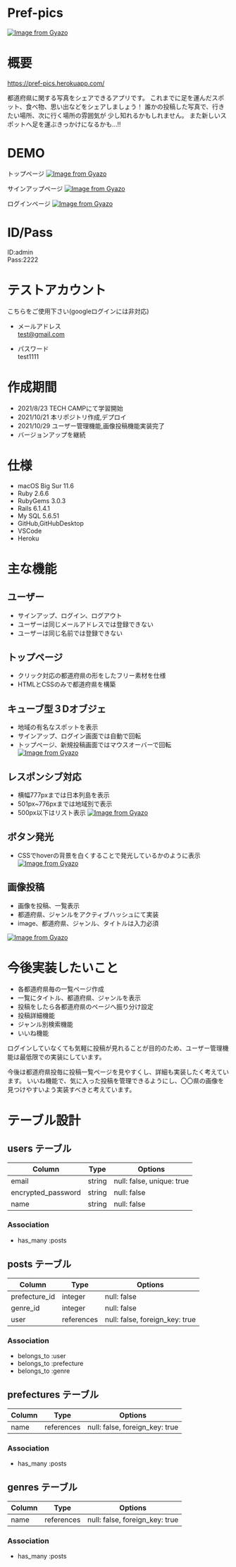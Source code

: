 # Pref-pics
[![Image from Gyazo](https://i.gyazo.com/2a77412f03e09bd597152d40a0d7acfa.png)](https://gyazo.com/2a77412f03e09bd597152d40a0d7acfa)

# 概要
https://pref-pics.herokuapp.com/

都道府県に関する写真をシェアできるアプリです。
これまでに足を運んだスポット、食べ物、思い出などをシェアしましょう！
誰かの投稿した写真で、行きたい場所、次に行く場所の雰囲気が
少し知れるかもしれません。
また新しいスポットへ足を運ぶきっかけになるかも...!!
# DEMO
トップページ
[![Image from Gyazo](https://i.gyazo.com/3c3576db42263856e8ef3822dd47c85b.gif)](https://gyazo.com/3c3576db42263856e8ef3822dd47c85b)

サインアップページ
[![Image from Gyazo](https://i.gyazo.com/007e9cb08d95df4695e6d825502781e3.gif)](https://gyazo.com/007e9cb08d95df4695e6d825502781e3)

ログインページ
[![Image from Gyazo](https://i.gyazo.com/d9cd4242368e1694713508e37b07f2b4.gif)](https://gyazo.com/d9cd4242368e1694713508e37b07f2b4)

# ID/Pass
ID:admin  
Pass:2222
# テストアカウント
こちらをご使用下さい(googleログインには非対応)

* メールアドレス  
test@gmail.com

* パスワード  
test1111  

# 作成期間
* 2021/8/23 TECH CAMPにて学習開始
* 2021/10/21 本リポジトリ作成,デプロイ
* 2021/10/29 ユーザー管理機能,画像投稿機能実装完了
* バージョンアップを継続
# 仕様
* macOS Big Sur 11.6
* Ruby 2.6.6
* RubyGems 3.0.3
* Rails 6.1.4.1
* My SQL 5.6.51
* GitHub,GitHubDesktop
* VSCode
* Heroku  

# 主な機能
## ユーザー
* サインアップ、ログイン、ログアウト  
* ユーザーは同じメールアドレスでは登録できない
* ユーザーは同じ名前では登録できない  
## トップページ
* クリック対応の都道府県の形をしたフリー素材を仕様  
* HTMLとCSSのみで都道府県を構築  
## キューブ型３Dオブジェ
* 地域の有名なスポットを表示
* サインアップ、ログイン画面では自動で回転  
* トップページ、新規投稿画面ではマウスオーバーで回転  
[![Image from Gyazo](https://i.gyazo.com/7eabe9f1049c81841963633568760c1b.gif)](https://gyazo.com/7eabe9f1049c81841963633568760c1b)

## レスポンシブ対応
* 横幅777pxまでは日本列島を表示  
* 501px~776pxまでは地域別で表示  
* 500px以下はリスト表示
[![Image from Gyazo](https://i.gyazo.com/7f0be758bb1ab7072d5a48cc538d492b.gif)](https://gyazo.com/7f0be758bb1ab7072d5a48cc538d492b)

## ボタン発光
* CSSでhoverの背景を白くすることで発光しているかのように表示
[![Image from Gyazo](https://i.gyazo.com/5558de94533deb1442831e7a4cd305a6.gif)](https://gyazo.com/5558de94533deb1442831e7a4cd305a6)

## 画像投稿
* 画像を投稿、一覧表示  
* 都道府県、ジャンルをアクティブハッシュにて実装  
* image、都道府県、ジャンル、タイトルは入力必須  

[![Image from Gyazo](https://i.gyazo.com/84cfc6ef3e0fe3ab5ccf47f1e2e9deb0.gif)](https://gyazo.com/84cfc6ef3e0fe3ab5ccf47f1e2e9deb0)

# 今後実装したいこと
* 各都道府県毎の一覧ページ作成  
* 一覧にタイトル、都道府県、ジャンルを表示
* 投稿をしたら各都道府県のページへ振り分け設定
* 投稿詳細機能  
* ジャンル別検索機能
* いいね機能

ログインしていなくても気軽に投稿が見れることが目的のため、ユーザー管理機能は最低限での実装にしています。

今後は都道府県投毎に投稿一覧ページを見やすくし、詳細も実装したく考えています。
いいね機能で、気に入った投稿を管理できるようにし、〇〇県の画像を見つけやすいよう実装すべきと考えています。



# テーブル設計

## users テーブル

| Column             | Type   | Options                  |
| ------------------ | ------ | ------------------------ |
| email              | string | null: false, unique: true|
| encrypted_password | string | null: false              |
| name               | string | null: false              |

### Association

- has_many :posts

## posts テーブル

| Column        | Type       | Options                        |
| ------------- | ---------- | ------------------------------ |
| prefecture_id | integer    | null: false                    |
| genre_id      | integer    | null: false                    |
| user          | references | null: false, foreign_key: true |

### Association

- belongs_to :user
- belongs_to :prefecture
- belongs_to :genre

## prefectures テーブル

| Column | Type       | Options                        |
| ------ | ---------- | ------------------------------ |
| name   | references | null: false, foreign_key: true |

### Association

- has_many :posts

## genres テーブル

| Column | Type       | Options                        |
| ------ | ---------- | ------------------------------ |
| name   | references | null: false, foreign_key: true |

### Association

- has_many :posts

